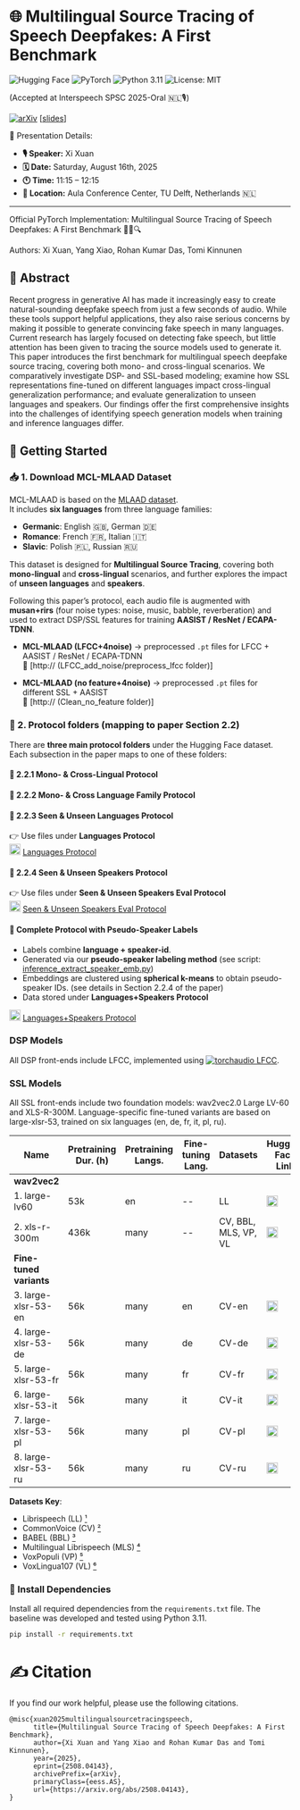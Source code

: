 # 🌐 Multilingual Source Tracing of Speech Deepfakes: A First Benchmark

![Hugging Face](https://img.shields.io/badge/Hugging%20Face-%23F1C40F.svg?logo=Hugging%20Face&logoColor=white)
![PyTorch](https://img.shields.io/badge/PyTorch-%23EE4C2C.svg?logo=pytorch&logoColor=white)
![Python 3.11](https://img.shields.io/badge/Python-3.11-blue?logo=python&logoColor=white)
![License: MIT](https://img.shields.io/badge/License-MIT-green.svg)


(Accepted at Interspeech SPSC 2025-Oral 🇳🇱🎙) 

[![arXiv](https://img.shields.io/badge/arXiv-2508.09294v1-b31b1b.svg)](https://www.arxiv.org/abs/2508.04143) [[slides](https://beaverton-my.sharepoint.com/personal/xixuan3_um_cityu_edu_hk/Documents/Interspeech25_SPSC_PPT_Xi_Xuan.pdf?CT=1756894314188&OR=ItemsView)]

📅 Presentation Details:
*   **🎙️ Speaker:** Xi Xuan
*   **🗓️ Date:** Saturday, August 16th, 2025
*   **🕚 Time:** 11:15 – 12:15
*   **📍 Location:** Aula Conference Center, TU Delft, Netherlands 🇳🇱

---

Official PyTorch Implementation: Multilingual Source Tracing of Speech Deepfakes: A First Benchmark 🕵️‍♂️🔍

Authors: Xi Xuan, Yang Xiao, Rohan Kumar Das, Tomi Kinnunen


## 📌 Abstract

Recent progress in generative AI has made it increasingly easy to create natural-sounding deepfake speech from just a few seconds of audio. While these tools support helpful applications, they also raise serious concerns by making it possible to generate convincing fake speech in many languages. Current research has largely focused on detecting fake speech, but little attention has been given to tracing the source models used to generate it. This paper introduces the first benchmark for multilingual speech deepfake source tracing, covering both mono- and cross-lingual scenarios. We comparatively investigate DSP- and SSL-based modeling; examine how SSL representations fine-tuned on different languages impact cross-lingual generalization performance; and evaluate generalization to unseen languages and speakers. Our findings offer the first comprehensive insights into the challenges of identifying speech generation models when training and inference languages differ. 

## 🚀 Getting Started

### 📥 1. Download MCL-MLAAD Dataset

MCL-MLAAD is based on the [MLAAD dataset](https://deepfake-total.com/sourcetracing).  
It includes **six languages** from three language families:  

- **Germanic**: English 🇬🇧, German 🇩🇪  
- **Romance**: French 🇫🇷, Italian 🇮🇹  
- **Slavic**: Polish 🇵🇱, Russian 🇷🇺  

This dataset is designed for **Multilingual Source Tracing**, covering both **mono-lingual** and **cross-lingual** scenarios, and further explores the impact of **unseen languages** and **speakers**.

Following this paper’s protocol, each audio file is augmented with **musan+rirs** (four noise types: noise, music, babble, reverberation) and used to extract DSP/SSL features for training **AASIST / ResNet / ECAPA-TDNN**.

- **MCL-MLAAD (LFCC+4noise)** → preprocessed `.pt` files for LFCC + AASIST / ResNet / ECAPA-TDNN  
  🔗 [http:// (LFCC_add_noise/preprocess_lfcc folder)]

- **MCL-MLAAD (no feature+4noise)** → preprocessed `.pt` files for different SSL + AASIST  
  🔗 [http:// (Clean_no_feature folder)]



### 📂 2. Protocol folders (mapping to paper Section 2.2)

There are **three main protocol folders** under the Hugging Face dataset.  
Each subsection in the paper maps to one of these folders:

#### 🔹 2.2.1 Mono- & Cross-Lingual Protocol  
#### 🔹 2.2.2 Mono- & Cross Language Family Protocol  
#### 🔹 2.2.3 Seen & Unseen Languages Protocol  

👉 Use files under **Languages Protocol**  
<img src="https://huggingface.co/front/assets/huggingface_logo.svg" width="20"/> [Languages Protocol](https://huggingface.co/datasets/xxuan-speech/Multilingual_Source_Tracing_Protocals/tree/main/Languages%20Protocol)

#### 🔹 2.2.4 Seen & Unseen Speakers Protocol  

👉 Use files under **Seen & Unseen Speakers Eval Protocol**  
<img src="https://huggingface.co/front/assets/huggingface_logo.svg" width="20"/> [Seen & Unseen Speakers Eval Protocol](https://huggingface.co/datasets/xxuan-speech/Multilingual_Source_Tracing_Protocals/tree/main/Seen%20%26%20Unseen%20Speakers%20Eval%20Protocol)

#### 🔹 Complete Protocol with Pseudo-Speaker Labels  

- Labels combine **language + speaker-id**.  
- Generated via our **pseudo-speaker labeling method** (see script: [inference_extract_speaker_emb.py](https://github.com/xuanxixi/Tools/blob/main/inference_extract_speaker_emb.py))  
- Embeddings are clustered using **spherical k-means** to obtain pseudo-speaker IDs. (see details in Section 2.2.4 of the paper)  
- Data stored under **Languages+Speakers Protocol**  

<img src="https://huggingface.co/front/assets/huggingface_logo.svg" width="20"/> [Languages+Speakers Protocol](https://huggingface.co/datasets/xxuan-speech/Multilingual_Source_Tracing_Protocals/tree/main/Languages%2BSpeakers%20Protocol)


### DSP Models

All DSP front-ends include LFCC, implemented using [![torchaudio LFCC](https://img.shields.io/badge/torchaudio-LFCC-blue?logo=pytorch)](https://docs.pytorch.org/audio/main/generated/torchaudio.transforms.LFCC.html).


### SSL Models

All SSL front-ends include two foundation models: wav2vec2.0 Large LV-60 and XLS-R-300M. Language-specific fine-tuned variants are based on large-xlsr-53, trained on six languages (en, de, fr, it, pl, ru).  

| Name              | Pretraining Dur. (h) | Pretraining Langs. | Fine-tuning Lang. | Datasets        | Hugging Face Link |
|-------------------|----------------------|--------------------|-------------------|-----------------|-------------------|
| **wav2vec2**      |                      |                    |                   |                 |                   |
| 1. large-lv60     | 53k                  | en                 | --                | LL              | [<img src="https://huggingface.co/front/assets/huggingface_logo.svg" alt="Hugging Face" width="20"/>](https://huggingface.co/facebook/wav2vec2-large-lv60) |
| 2. xls-r-300m     | 436k                 | many               | --                | CV, BBL, MLS, VP, VL | [<img src="https://huggingface.co/front/assets/huggingface_logo.svg" alt="Hugging Face" width="20"/>](https://huggingface.co/facebook/wav2vec2-xls-r-300m) |
| **Fine-tuned variants** |             |                    |                   |                 |                   |
| 3. large-xlsr-53-en | 56k                | many               | en                | CV-en           | [<img src="https://huggingface.co/front/assets/huggingface_logo.svg" alt="Hugging Face" width="20"/>](https://huggingface.co/jonatasgrosman/wav2vec2-large-xlsr-53-english) |
| 4. large-xlsr-53-de | 56k                | many               | de                | CV-de           | [<img src="https://huggingface.co/front/assets/huggingface_logo.svg" alt="Hugging Face" width="20"/>](https://huggingface.co/jonatasgrosman/wav2vec2-large-xlsr-53-german) |
| 5. large-xlsr-53-fr | 56k                | many               | fr                | CV-fr           | [<img src="https://huggingface.co/front/assets/huggingface_logo.svg" alt="Hugging Face" width="20"/>](https://huggingface.co/jonatasgrosman/wav2vec2-large-xlsr-53-french) |
| 6. large-xlsr-53-it | 56k                | many               | it                | CV-it           | [<img src="https://huggingface.co/front/assets/huggingface_logo.svg" alt="Hugging Face" width="20"/>](https://huggingface.co/jonatasgrosman/wav2vec2-large-xlsr-53-italian) |
| 7. large-xlsr-53-pl | 56k                | many               | pl                | CV-pl           | [<img src="https://huggingface.co/front/assets/huggingface_logo.svg" alt="Hugging Face" width="20"/>](https://huggingface.co/jonatasgrosman/wav2vec2-large-xlsr-53-polish) |
| 8. large-xlsr-53-ru | 56k                | many               | ru                | CV-ru           | [<img src="https://huggingface.co/front/assets/huggingface_logo.svg" alt="Hugging Face" width="20"/>](https://huggingface.co/jonatasgrosman/wav2vec2-large-xlsr-53-russian) |

**Datasets Key**:  
- Librispeech (LL) [¹](https://ieeexplore.ieee.org/document/7178964)  
- CommonVoice (CV) [²](https://arxiv.org/abs/1912.06670)  
- BABEL (BBL) [³](https://www.isca-archive.org/sltu_2014/gales14_sltu.pdf)  
- Multilingual Librispeech (MLS) [⁴](https://arxiv.org/abs/2012.03411)  
- VoxPopuli (VP) [⁵](https://arxiv.org/abs/2101.00390)  
- VoxLingua107 (VL) [⁶](https://arxiv.org/abs/2011.12998)


### 🧰 Install Dependencies

Install all required dependencies from the `requirements.txt` file. The baseline was developed and tested using Python 3.11.

```bash
pip install -r requirements.txt
```


# ✍️ Citation
If you find our work helpful, please use the following citations.
```  
@misc{xuan2025multilingualsourcetracingspeech,
      title={Multilingual Source Tracing of Speech Deepfakes: A First Benchmark}, 
      author={Xi Xuan and Yang Xiao and Rohan Kumar Das and Tomi Kinnunen},
      year={2025},
      eprint={2508.04143},
      archivePrefix={arXiv},
      primaryClass={eess.AS},
      url={https://arxiv.org/abs/2508.04143}, 
}
```



